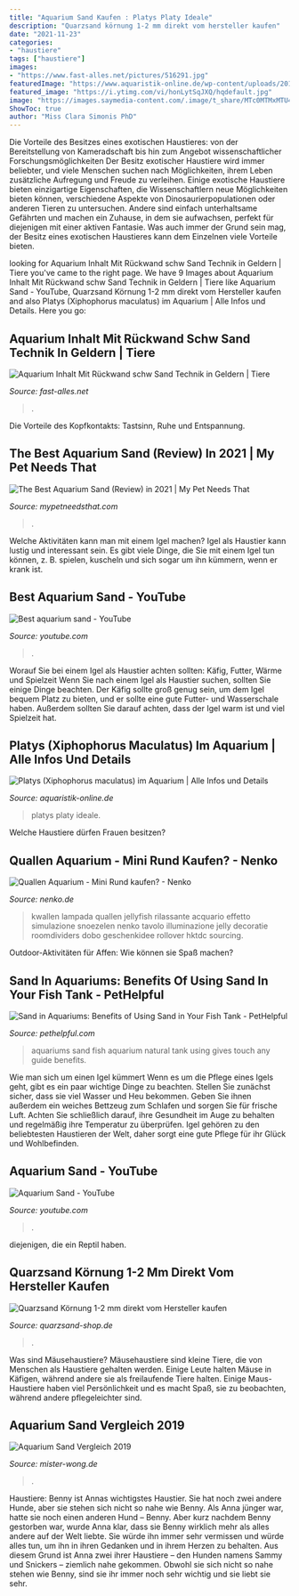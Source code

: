 ```yaml
---
title: "Aquarium Sand Kaufen : Platys Platy Ideale"
description: "Quarzsand körnung 1-2 mm direkt vom hersteller kaufen"
date: "2021-11-23"
categories:
- "haustiere"
tags: ["haustiere"]
images:
- "https://www.fast-alles.net/pictures/516291.jpg"
featuredImage: "https://www.aquaristik-online.de/wp-content/uploads/2019/06/Aquarium-mit-Platys-1024x577.jpg"
featured_image: "https://i.ytimg.com/vi/honLytSqJXQ/hqdefault.jpg"
image: "https://images.saymedia-content.com/.image/t_share/MTc0MTMxMTU4OTI0MTQxODUz/sand-in-aquariums.jpg"
ShowToc: true
author: "Miss Clara Simonis PhD"
---
```



Die Vorteile des Besitzes eines exotischen Haustieres: von der Bereitstellung von Kameradschaft bis hin zum Angebot wissenschaftlicher Forschungsmöglichkeiten
Der Besitz exotischer Haustiere wird immer beliebter, und viele Menschen suchen nach Möglichkeiten, ihrem Leben zusätzliche Aufregung und Freude zu verleihen. Einige exotische Haustiere bieten einzigartige Eigenschaften, die Wissenschaftlern neue Möglichkeiten bieten können, verschiedene Aspekte von Dinosaurierpopulationen oder anderen Tieren zu untersuchen. Andere sind einfach unterhaltsame Gefährten und machen ein Zuhause, in dem sie aufwachsen, perfekt für diejenigen mit einer aktiven Fantasie. Was auch immer der Grund sein mag, der Besitz eines exotischen Haustieres kann dem Einzelnen viele Vorteile bieten.

	

		
looking for Aquarium Inhalt Mit Rückwand schw Sand Technik in Geldern | Tiere you've came to the right page. We have 9 Images about Aquarium Inhalt Mit Rückwand schw Sand Technik in Geldern | Tiere like Aquarium Sand - YouTube, Quarzsand Körnung 1-2 mm direkt vom Hersteller kaufen and also Platys (Xiphophorus maculatus) im Aquarium | Alle Infos und Details. Here you go:
		
    
## Aquarium Inhalt Mit Rückwand Schw Sand Technik In Geldern | Tiere

<img loading=lazy src="https://www.fast-alles.net/pictures/516291.jpg" onerror="this.onerror=null;this.src='https://tse3.mm.bing.net/th?id=OIP.b_82g6WrCaapM8PAEnLFGgEsDh&amp;pid=15.1';" alt="Aquarium Inhalt Mit Rückwand schw Sand Technik in Geldern | Tiere">

_Source: fast-alles.net_

>. 

	

Die Vorteile des Kopfkontakts: Tastsinn, Ruhe und Entspannung.

    
## The Best Aquarium Sand (Review) In 2021 | My Pet Needs That

<img loading=lazy src="https://www.mypetneedsthat.com/wp-content/uploads/2019/12/Best-Aquarium-Sand.jpg" onerror="this.onerror=null;this.src='https://tse4.mm.bing.net/th?id=OIP.RXDpxidkCIJDA3x2OVYEYgHaDO&amp;pid=15.1';" alt="The Best Aquarium Sand (Review) in 2021 | My Pet Needs That">

_Source: mypetneedsthat.com_

>. 

	

Welche Aktivitäten kann man mit einem Igel machen?
Igel als Haustier kann lustig und interessant sein. Es gibt viele Dinge, die Sie mit einem Igel tun können, z. B. spielen, kuscheln und sich sogar um ihn kümmern, wenn er krank ist.

    
## Best Aquarium Sand - YouTube

<img loading=lazy src="https://i.ytimg.com/vi/zxjzeuF-ih4/maxresdefault.jpg" onerror="this.onerror=null;this.src='https://tse1.mm.bing.net/th?id=OIP.jNAnSb1XuzHwEsEfrT-FdQHaEK&amp;pid=15.1';" alt="Best aquarium sand - YouTube">

_Source: youtube.com_

>. 

	

Worauf Sie bei einem Igel als Haustier achten sollten: Käfig, Futter, Wärme und Spielzeit
Wenn Sie nach einem Igel als Haustier suchen, sollten Sie einige Dinge beachten. Der Käfig sollte groß genug sein, um dem Igel bequem Platz zu bieten, und er sollte eine gute Futter- und Wasserschale haben. Außerdem sollten Sie darauf achten, dass der Igel warm ist und viel Spielzeit hat.

    
## Platys (Xiphophorus Maculatus) Im Aquarium | Alle Infos Und Details

<img loading=lazy src="https://www.aquaristik-online.de/wp-content/uploads/2019/06/Aquarium-mit-Platys-1024x577.jpg" onerror="this.onerror=null;this.src='https://tse2.mm.bing.net/th?id=OIP.7AB9Sn6xEiPVlEbjSdWlcgHaEL&amp;pid=15.1';" alt="Platys (Xiphophorus maculatus) im Aquarium | Alle Infos und Details">

_Source: aquaristik-online.de_

>platys platy ideale. 

	

Welche Haustiere dürfen Frauen besitzen?

    
## Quallen Aquarium - Mini Rund Kaufen? - Nenko

<img loading=lazy src="https://www.nenko.de/uploads/product/medium/kwallen-aquarium-rond-mini-23643477.jpg" onerror="this.onerror=null;this.src='https://tse2.mm.bing.net/th?id=OIP.Queubun8ooPibLKGGdnHYQHaHa&amp;pid=15.1';" alt="Quallen Aquarium - Mini Rund kaufen? - Nenko">

_Source: nenko.de_

>kwallen lampada quallen jellyfish rilassante acquario effetto simulazione snoezelen nenko tavolo illuminazione jelly decoratie roomdividers dobo geschenkidee rollover hktdc sourcing. 

	

Outdoor-Aktivitäten für Affen: Wie können sie Spaß machen?

    
## Sand In Aquariums: Benefits Of Using Sand In Your Fish Tank - PetHelpful

<img loading=lazy src="https://images.saymedia-content.com/.image/t_share/MTc0MTMxMTU4OTI0MTQxODUz/sand-in-aquariums.jpg" onerror="this.onerror=null;this.src='https://tse3.mm.bing.net/th?id=OIP.CDABGUGtG9Ty3nqIvYfewwHaFj&amp;pid=15.1';" alt="Sand in Aquariums: Benefits of Using Sand in Your Fish Tank - PetHelpful">

_Source: pethelpful.com_

>aquariums sand fish aquarium natural tank using gives touch any guide benefits. 

	

Wie man sich um einen Igel kümmert
Wenn es um die Pflege eines Igels geht, gibt es ein paar wichtige Dinge zu beachten. Stellen Sie zunächst sicher, dass sie viel Wasser und Heu bekommen. Geben Sie ihnen außerdem ein weiches Bettzeug zum Schlafen und sorgen Sie für frische Luft. Achten Sie schließlich darauf, ihre Gesundheit im Auge zu behalten und regelmäßig ihre Temperatur zu überprüfen. Igel gehören zu den beliebtesten Haustieren der Welt, daher sorgt eine gute Pflege für ihr Glück und Wohlbefinden.

    
## Aquarium Sand - YouTube

<img loading=lazy src="https://i.ytimg.com/vi/honLytSqJXQ/hqdefault.jpg" onerror="this.onerror=null;this.src='https://tse1.mm.bing.net/th?id=OIP.sEQ-rRI9WKb99JFlmy9kcQEsDh&amp;pid=15.1';" alt="Aquarium Sand - YouTube">

_Source: youtube.com_

>. 

	

diejenigen, die ein Reptil haben.

    
## Quarzsand Körnung 1-2 Mm Direkt Vom Hersteller Kaufen

<img loading=lazy src="https://quarzsand-shop.de/wp-content/uploads/2019/06/Quarzsand-Körnung-1-2-mm-direkt-vom-Hersteller-kaufen-1-600x800.jpg" onerror="this.onerror=null;this.src='https://tse1.mm.bing.net/th?id=OIP.CiymrAiR0dg_JpYGyzoK9wHaJ4&amp;pid=15.1';" alt="Quarzsand Körnung 1-2 mm direkt vom Hersteller kaufen">

_Source: quarzsand-shop.de_

>. 

	

Was sind Mäusehaustiere?
Mäusehaustiere sind kleine Tiere, die von Menschen als Haustiere gehalten werden. Einige Leute halten Mäuse in Käfigen, während andere sie als freilaufende Tiere halten. Einige Maus-Haustiere haben viel Persönlichkeit und es macht Spaß, sie zu beobachten, während andere pflegeleichter sind.

    
## Aquarium Sand Vergleich 2019

<img loading=lazy src="https://mister-wong.s3.amazonaws.com/uploads/product/image/21285/1e93dfaf-c21e-47e4-b261-cfa5e20ada7c.jpg" onerror="this.onerror=null;this.src='https://tse3.mm.bing.net/th?id=OIP.VVqV20hcoIru29neIyCN_gHaHa&amp;pid=15.1';" alt="Aquarium Sand Vergleich 2019">

_Source: mister-wong.de_

>. 

	

Haustiere: Benny ist Annas wichtigstes Haustier. Sie hat noch zwei andere Hunde, aber sie stehen sich nicht so nahe wie Benny.
Als Anna jünger war, hatte sie noch einen anderen Hund – Benny. Aber kurz nachdem Benny gestorben war, wurde Anna klar, dass sie Benny wirklich mehr als alles andere auf der Welt liebte. Sie würde ihn immer sehr vermissen und würde alles tun, um ihn in ihren Gedanken und in ihrem Herzen zu behalten. Aus diesem Grund ist Anna zwei ihrer Haustiere – den Hunden namens Sammy und Snickers – ziemlich nahe gekommen. Obwohl sie sich nicht so nahe stehen wie Benny, sind sie ihr immer noch sehr wichtig und sie liebt sie sehr.

